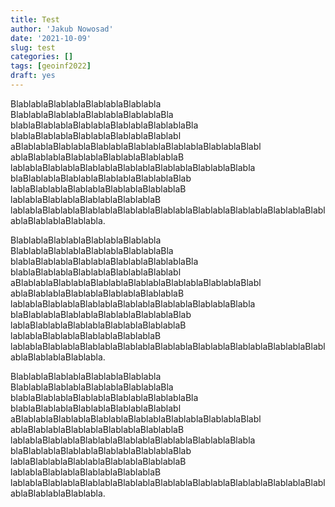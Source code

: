 ```yaml
---
title: Test
author: 'Jakub Nowosad'
date: '2021-10-09'
slug: test
categories: []
tags: [geoinf2022]
draft: yes
---
```


BlablablaBlablablaBlablablaBlablabla BlablablaBlablablaBlablablaBlablablaBla blablaBlablablaBlablablaBlablablaBlablablaBla blablaBlablablaBlablablaBlablablaBlablabl aBlablablaBlablablaBlablablaBlablablaBlablablaBlablablaBlabl ablaBlablablaBlablablaBlablablaBlablablaB lablablaBlablablaBlablablaBlablablaBlablablaBlablablaBlabla blaBlablablaBlablablaBlablablaBlablablaBlab lablaBlablablaBlablablaBlablablaBlablablaB lablablaBlablablaBlablablaBlablablaB lablablaBlablablaBlablablaBlablablaBlablablaBlablablaBlablablaBlablablaBlablablaBlablablaBlablabla.

BlablablaBlablablaBlablablaBlablabla BlablablaBlablablaBlablablaBlablablaBla blablaBlablablaBlablablaBlablablaBlablablaBla blablaBlablablaBlablablaBlablablaBlablabl aBlablablaBlablablaBlablablaBlablablaBlablablaBlablablaBlabl ablaBlablablaBlablablaBlablablaBlablablaB lablablaBlablablaBlablablaBlablablaBlablablaBlablablaBlabla blaBlablablaBlablablaBlablablaBlablablaBlab lablaBlablablaBlablablaBlablablaBlablablaB lablablaBlablablaBlablablaBlablablaB lablablaBlablablaBlablablaBlablablaBlablablaBlablablaBlablablaBlablablaBlablablaBlablablaBlablabla.

BlablablaBlablablaBlablablaBlablabla BlablablaBlablablaBlablablaBlablablaBla blablaBlablablaBlablablaBlablablaBlablablaBla blablaBlablablaBlablablaBlablablaBlablabl aBlablablaBlablablaBlablablaBlablablaBlablablaBlablablaBlabl ablaBlablablaBlablablaBlablablaBlablablaB lablablaBlablablaBlablablaBlablablaBlablablaBlablablaBlabla blaBlablablaBlablablaBlablablaBlablablaBlab lablaBlablablaBlablablaBlablablaBlablablaB lablablaBlablablaBlablablaBlablablaB lablablaBlablablaBlablablaBlablablaBlablablaBlablablaBlablablaBlablablaBlablablaBlablablaBlablabla.